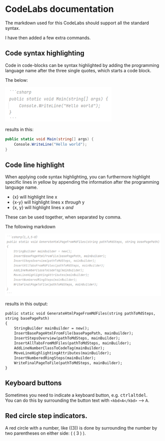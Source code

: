 # CodeLabs documentation

The markdown used for this CodeLabs should support all the standard syntax.

I have then added a few extra commands.

## Code syntax highlighting

Code in code-blocks can be syntax highlighted by adding the programming language name after the three single quotes,
which starts a code block.

The below:

![img.png](img.png)

results in this:

```csharp
public static void Main(string[] args) {
    Console.WriteLine("Hello world");
}
```

## Code line highlight
When applying code syntax highlighting, you can furthermore highlight specific lines in yellow by appending the information after the programming language name.

* {x} will highlight line x
* {x-y} will highlight lines x _through_ y
* {x, y} will highlight lines x _and_

These can be used together, when separated by comma.

The following markdown

![img_1.png](img_1.png)

results in this output:

```csharp{1,3,5-8}
public static void GenerateHtmlPageFromMdFiles(string pathToMdSteps, string basePagePath)
{
    StringBuilder mainBuilder = new();
    InsertBasePageHtmlFromFile(basePagePath, mainBuilder);
    InsertStepsOverview(pathToMdSteps, mainBuilder);
    InsertAllTabsFromMdFiles(pathToMdSteps, mainBuilder);
    AddLineNumberClassToCodeTag(mainBuilder);
    MoveLineHighlightingAttributes(mainBuilder);
    InsertNumberedRingSteps(mainBuilder);
    WriteFinalPageToFile(pathToMdSteps, mainBuilder);
}
```

## Keyboard buttons

Sometimes you need to indicate a keyboard button, e.g. <kbd>ctrl</kbd><kbd>alt</kbd><kbd>del</kbd>.\
You can do this by surrounding the button text with `<kbd>A</kbd>` --> <kbd>A</kbd>.

## Red circle step indicators.
A red circle with a number, like ((3)) is done by surrounding the number by two parentheses on either side: ( ( 3 ) ).

